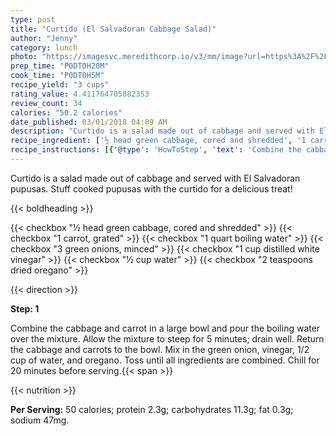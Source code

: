 ```yaml
---
type: post
title: "Curtido (El Salvadoran Cabbage Salad)"
author: "Jenny"
category: lunch
photo: "https://imagesvc.meredithcorp.io/v3/mm/image?url=https%3A%2F%2Fimages.media-allrecipes.com%2Fuserphotos%2F297060.jpg"
prep_time: "P0DT0H20M"
cook_time: "P0DT0H5M"
recipe_yield: "3 cups"
rating_value: 4.411764705882353
review_count: 34
calories: "50.2 calories"
date_published: 03/01/2018 04:09 AM
description: "Curtido is a salad made out of cabbage and served with El Salvadoran pupusas. Stuff cooked pupusas with the curtido for a delicious treat!"
recipe_ingredient: ['½ head green cabbage, cored and shredded', '1 carrot, grated', '1 quart boiling water', '3 green onions, minced', '1 cup distilled white vinegar', '½ cup water', '2 teaspoons dried oregano']
recipe_instructions: [{'@type': 'HowToStep', 'text': 'Combine the cabbage and carrot in a large bowl and pour the boiling water over the mixture. Allow the mixture to steep for 5 minutes; drain well. Return the cabbage and carrots to the bowl. Mix in the green onion, vinegar, 1/2 cup of water, and oregano. Toss until all ingredients are combined. Chill for 20 minutes before serving.\n'}]
---
```


Curtido is a salad made out of cabbage and served with El Salvadoran pupusas. Stuff cooked pupusas with the curtido for a delicious treat! 

{{< boldheading >}}

{{< checkbox "½ head green cabbage, cored and shredded" >}}
{{< checkbox "1  carrot, grated" >}}
{{< checkbox "1 quart boiling water" >}}
{{< checkbox "3  green onions, minced" >}}
{{< checkbox "1 cup distilled white vinegar" >}}
{{< checkbox "½ cup water" >}}
{{< checkbox "2 teaspoons dried oregano" >}}


{{< direction >}}

**Step: 1**

Combine the cabbage and carrot in a large bowl and pour the boiling water over the mixture. Allow the mixture to steep for 5 minutes; drain well. Return the cabbage and carrots to the bowl. Mix in the green onion, vinegar, 1/2 cup of water, and oregano. Toss until all ingredients are combined. Chill for 20 minutes before serving.{{< span >}}

{{< nutrition >}}

**Per Serving:** 50 calories; protein 2.3g; carbohydrates 11.3g; fat 0.3g; sodium 47mg.